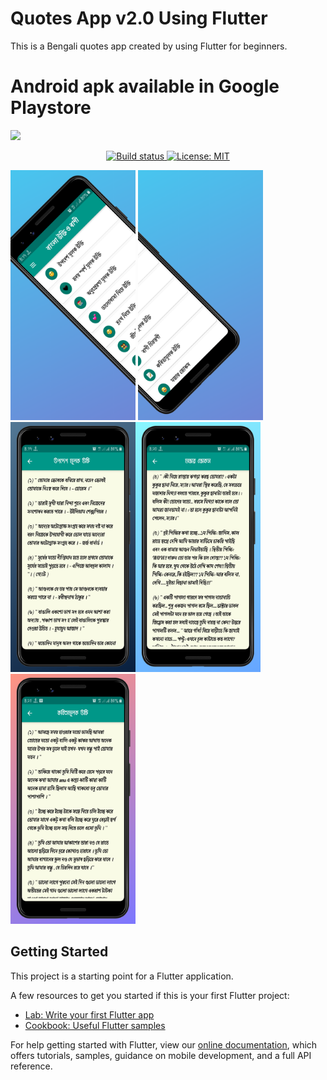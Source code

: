 # Quotes App v2.0 Using Flutter
This is a Bengali quotes app created by using Flutter for beginners.
# Android apk available in Google Playstore
<a href="https://play.google.com/store/apps/details?id=com.mohammadsaif.bangla_quotes"><img src="https://lh3.googleusercontent.com/qF9r3ZjtgG-qyHdmjecArtKiulz1gmwL_xl9R3_fzk6igSeoN0wYbJSKEX5d_fxJRwYZJpHbqcLB3i9atl-9dOfUl9an7U43TfZ9PtQ=s0" ></a><p align="center"><a href="https://travis-ci.org/steverichey/google-play-badge-svg"><img src="https://travis-ci.org/steverichey/google-play-badge-svg.svg?branch=master" alt="Build status"></a><a href="./LICENSE.md"> <img src="https://img.shields.io/badge/License-MIT-lightgrey.svg" alt="License: MIT"></a></p>

<img src="screenshot/Google Pixel 3 5.5-inch Display (1080 x 2160) Screenshot 0.png" width=200, height=400> <img src="screenshot/Google Pixel 3 5.5-inch Display (1080 x 2160) Screenshot 1.png" width=200, height=400>
<img src="screenshot/Google Pixel 3 5.5-inch Display (1080 x 2160) Screenshot 2.png" width=200, height=400><img src="screenshot/Google Pixel 3 5.5-inch Display (1080 x 2160) Screenshot 3.png" width=200, height=400><img src="screenshot/Google Pixel 3 5.5-inch Display (1080 x 2160) Screenshot 4.png" width=200, height=400>
## Getting Started

This project is a starting point for a Flutter application.

A few resources to get you started if this is your first Flutter project:

- [Lab: Write your first Flutter app](https://flutter.dev/docs/get-started/codelab)
- [Cookbook: Useful Flutter samples](https://flutter.dev/docs/cookbook)

For help getting started with Flutter, view our
[online documentation](https://flutter.dev/docs), which offers tutorials,
samples, guidance on mobile development, and a full API reference.
